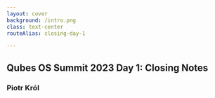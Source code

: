 ```yaml
---
layout: cover
background: /intro.png
class: text-center
routeAlias: closing-day-1

---
```

## Qubes OS Summit 2023 Day 1: Closing Notes

### Piotr Król
